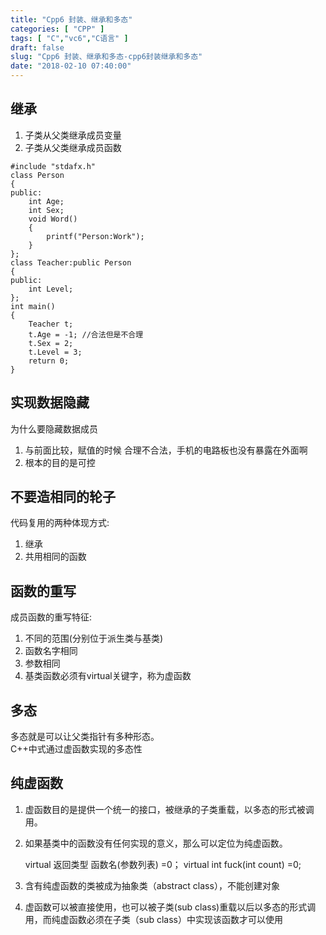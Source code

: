 ```yaml
---
title: "Cpp6 封装、继承和多态"
categories: [ "CPP" ]
tags: [ "C","vc6","C语言" ]
draft: false
slug: "Cpp6 封装、继承和多态-cpp6封装继承和多态"
date: "2018-02-10 07:40:00"
---
```




## 继承

  1. 子类从父类继承成员变量
  2. 子类从父类继承成员函数

    #include "stdafx.h"
    class Person
    {
    public:
        int Age;
        int Sex;
        void Word()
        {
            printf("Person:Work");
        }
    };
    class Teacher:public Person
    {
    public:
        int Level;
    };
    int main()
    {
        Teacher t;
        t.Age = -1; //合法但是不合理
        t.Sex = 2;
        t.Level = 3;
        return 0;
    }

## 实现数据隐藏

为什么要隐藏数据成员

  1. 与前面比较，赋值的时候 合理不合法，手机的电路板也没有暴露在外面啊
  2. 根本的目的是可控

## 不要造相同的轮子

代码复用的两种体现方式:

  1. 继承
  2. 共用相同的函数

## 函数的重写

成员函数的重写特征:

  1. 不同的范围(分别位于派生类与基类)
  2. 函数名字相同
  3. 参数相同
  4. 基类函数必须有virtual关键字，称为虚函数

## 多态

多态就是可以让父类指针有多种形态。  
C++中式通过虚函数实现的多态性

## 纯虚函数

  1. 虚函数目的是提供一个统一的接口，被继承的子类重载，以多态的形式被调用。
  2. 如果基类中的函数没有任何实现的意义，那么可以定位为纯虚函数。
    
        virtual 返回类型 函数名(参数列表) =0；
        virtual int fuck(int count) =0;

  3. 含有纯虚函数的类被成为抽象类（abstract class），不能创建对象
  4. 虚函数可以被直接使用，也可以被子类(sub class)重载以后以多态的形式调用，而纯虚函数必须在子类（sub class）中实现该函数才可以使用
